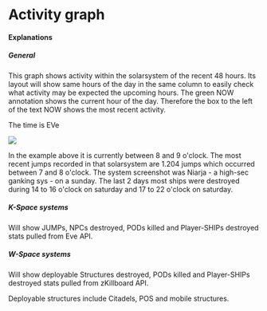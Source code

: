 # Activity graph

#### Explanations
##### General
This graph shows activity within the solarsystem of the recent 48 hours. Its layout will show same hours of the day in the same column to easily check what activity may be expected the upcoming hours.
The green NOW annotation shows the current hour of the day.
Therefore the box to the left of the text NOW shows the most recent activity.

The time is EVe

<img src="https://raw.githubusercontent.com/Risingson/eedocs/master/docs/images/ssi/act2.png">

In the example above it is currently between 8 and 9 o'clock. The most recent jumps recorded in that solarsystem are 1.204 jumps which occurred between 7 and 8 o'clock.
The system screenshot was Niarja - a high-sec ganking sys - on a sunday. The last 2 days most ships were destroyed during 14 to 16 o'clock on saturday and 17 to 22 o'clock on saturday.




##### K-Space systems
Will show JUMPs, NPCs destroyed, PODs killed and Player-SHIPs destroyed stats pulled from Eve API.

##### W-Space systems
Will show deployable Structures destroyed, PODs killed and Player-SHIPs destroyed stats pulled from zKillboard API.

Deployable structures include Citadels, POS and mobile structures.
<!--stackedit_data:
eyJoaXN0b3J5IjpbLTExOTE3NjA2Nl19
-->